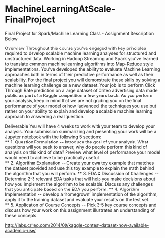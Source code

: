# MachineLearningAtScale-FinalProject
Final Project for Spark/Machine Learning Class - Assignment Description Below


Overview Throughout this course you’ve engaged with key principles required to develop scalable machine learning analyses for structured and unstructured data. Working in Hadoop Streaming and Spark you’ve learned to translate common machine learning algorithms into Map-Reduce style implementations. You’ve developed the ability to evaluate Machine Learning approaches both in terms of their predictive performance as well as their scalability. For the final project you will demonstrate these skills by solving a machine learning challenge on a new dataset. Your job is to perform Click Through Rate prediction on a large dataset of Criteo advertising data made public as part of a Kaggle competition a few years back. As you perform your analysis, keep in mind that we are not grading you on the final performance of your model or how ‘advanced’ the techniques you use but rather on your ability to explain and develop a scalable machine learning approach to answering a real question.  

Deliverable 
You will have 4 weeks to work with your team to develop your analysis. Your submission summarizing and presenting your work will be a Jupyter notebook with the following 5 sections:  
** 1. Question Formulation 
​​-- Introduce the goal of your analysis. What questions will you seek to answer, why do people perform this kind of analysis on this kind of data? Preview what level of performance your model would need to achieve to be practically useful.  
** 2. Algorithm Explanation​​ -- Create your own toy example that matches the dataset provided and use this toy example to explain the math behind the algorithm that you will perform. 
** 3. EDA & Discussion of Challenges​​ -- Determine 2-3 relevant EDA tasks that will help you make decisions about how you implement the algorithm to be scalable. Discuss any challenges that you anticipate based on the EDA you perform. 
** 4. Algorithm Implementation​​ -- develop a ‘homegrown’ implementation of the algorithm, apply it to the training dataset and evaluate your results on the test set.  
** 5. Application of Course Concepts​​ -- Pick 3-5 key course concepts and discuss how your work on this assignment illustrates an understanding of these concepts. 

http://labs.criteo.com/2014/09/kaggle-contest-dataset-now-available-academic-use/ 
